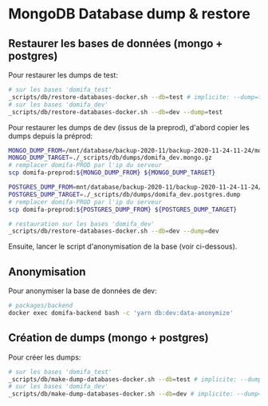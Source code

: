 # MongoDB Database dump & restore

## Restaurer les bases de données (mongo + postgres)

Pour restaurer les dumps de test:

```bash
# sur les bases 'domifa_test'
_scripts/db/restore-databases-docker.sh --db=test # implicite: --dump=test
# sur les bases 'domifa_dev'
_scripts/db/restore-databases-docker.sh --db=dev --dump=test
```

Pour restaurer les dumps de dev (issus de la preprod), d'abord copier les dumps depuis la préprod:

```bash
MONGO_DUMP_FROM=/mnt/database/backup-2020-11/backup-2020-11-24-11-24/mongo_mongodump-2020-11-24-11-24.gzip
MONGO_DUMP_TARGET=./_scripts/db/dumps/domifa_dev.mongo.gz
# remplacer domifa-PROD par l'ip du serveur
scp domifa-preprod:${MONGO_DUMP_FROM} ${MONGO_DUMP_TARGET}

POSTGRES_DUMP_FROM=mnt/database/backup-2020-11/backup-2020-11-24-11-24/postgres.pg_dump-2020-11-24-11-24.tar
POSTGRES_DUMP_TARGET=./_scripts/db/dumps/domifa_dev.postgres.dump
# remplacer domifa-PROD par l'ip du serveur
scp domifa-preprod:${POSTGRES_DUMP_FROM} ${POSTGRES_DUMP_TARGET}
```

```bash
# restauration sur les bases 'domifa_dev'
_scripts/db/restore-databases-docker.sh --db=dev --dump=dev
```

Ensuite, lancer le script d'anonymisation de la base (voir ci-dessous).

## Anonymisation

Pour anonymiser la base de données de dev:

```bash
# packages/backend
docker exec domifa-backend bash -c 'yarn db:dev:data-anonymize'
```

## Création de dumps (mongo + postgres)

Pour créer les dumps:

```bash
# sur les bases 'domifa_test'
_scripts/db/make-dump-databases-docker.sh --db=test # implicite: --dump=test
# sur les bases 'domifa_dev'
_scripts/db/make-dump-databases-docker.sh --db=dev # implicite: --dump=dev
```
